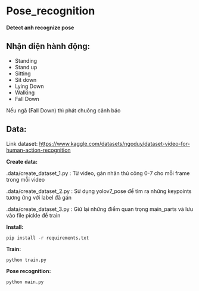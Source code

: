 # Pose_recognition
**Detect anh recognize pose**

## Nhận diện hành động:
+ Standing
+ Stand up
+ Sitting
+ Sit down
+ Lying Down
+ Walking
+ Fall Down

Nếu ngã (Fall Down) thì phát chuông cảnh báo



## Data:
Link dataset: https://www.kaggle.com/datasets/ngoduy/dataset-video-for-human-action-recognition


**Create data:**

.data/create_dataset_1.py : Từ video, gán nhãn thủ công 0-7 cho mỗi frame trong mỗi video

.data/create_dataset_2.py : Sử dụng yolov7_pose để tìm ra những keypoints tương ứng với label đã gán

.data/create_dataset_3.py : Giữ lại những điểm quan trọng main_parts và lưu vào file pickle để train



**Install:**
```
pip install -r requirements.txt
```

**Train:**
```
python train.py
```

**Pose recognition:**
```
python main.py
```


